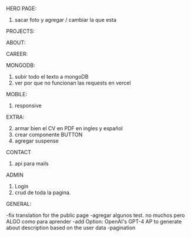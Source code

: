 HERO PAGE:

1. sacar foto y agregar / cambiar la que esta

PROJECTS:

ABOUT:

CAREER:

MONGODB:

1. subir todo el texto a mongoDB
2. ver por que no funcionan las requests en vercel

MOBILE:

1. responsive

EXTRA:

2. armar bien el CV en PDF en ingles y español
3. crear componente BUTTON
4. agregar suspense

CONTACT

1. api para mails

ADMIN

1. Login
2. crud de toda la pagina.

GENERAL:

-fix translation for the public page
-agregar algunos test. no muchos pero ALGO como para aprender
-add Option: OpenAI's GPT-4 AP to generate about description based on the user data
-pagination

